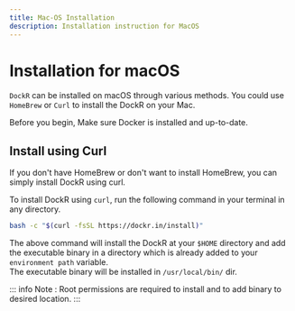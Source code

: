 ```yaml
---
title: Mac-OS Installation
description: Installation instruction for MacOS
---
```


# Installation for macOS

`DockR` can be installed on macOS through various methods. You could use `HomeBrew` or `Curl` to install the DockR on your Mac.

Before you begin, Make sure Docker is installed and up-to-date.

[//]: # (## Install using HomeBrew)
[//]: # (Run the HomeBrew install command on your terminal. You can run the command in any directory.)
[//]: # (```bash)
[//]: # (brew install sharanvelu/dockr/dockr)
[//]: # (```)
[//]: # (The above command will install `DockR` at the HomeBrew installation directory and the executable binary will be added automatically by Homebrew.)

## Install using Curl

If you don't have HomeBrew or don't want to install HomeBrew, you can simply install DockR using curl.

To install DockR using `curl`, run the following command in your terminal in any directory.

```bash
bash -c "$(curl -fsSL https://dockr.in/install)"
```

The above command will install the DockR at your `$HOME` directory and add the executable binary in a directory which is already added to your `environment path` variable.
<br>
The executable binary will be installed in `/usr/local/bin/` dir.

::: info Note :
Root permissions are required to install and to add binary to desired location.
:::
